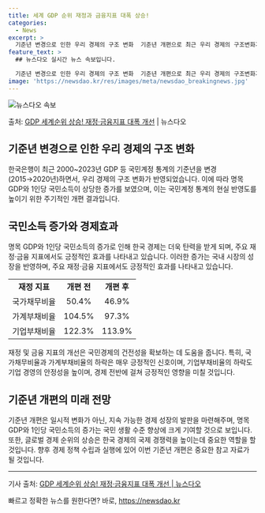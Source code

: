 ```yaml
---
title: 세계 GDP 순위 재정과 금융지표 대폭 상승!
categories:
  - News
excerpt: >
  기준년 변경으로 인한 우리 경제의 구조 변화  기준년 개편으로 최근 우리 경제의 구조변화가 반영되면서, 명목…
feature_text: >
  ## 뉴스다오 실시간 뉴스 속보입니다.

  기준년 변경으로 인한 우리 경제의 구조 변화  기준년 개편으로 최근 우리 경제의 구조변화가 반영되면서, 명목…
image: 'https://newsdao.kr/res/images/meta/newsdao_breakingnews.jpg'
---
```


![뉴스다오 속보](https://newsdao.kr/res/images/meta/newsdao_breakingnews.jpg)

<p>출처: <a href="https://newsdao.kr/4104" rel="dofollow">GDP 세계순위 상승! 재정·금융지표 대폭 개선</a> | 뉴스다오</p>

<h2 data-ke-size="size26">기준년 변경으로 인한 우리 경제의 구조 변화</h2>
<p data-ke-size="size16">한국은행이 최근 2000~2023년 GDP 등 국민계정 통계의 기준년을 변경(2015→2020년)하면서, 우리 경제의 구조 변화가 반영되었습니다. 이에 따라 명목 GDP와 1인당 국민소득이 상당한 증가를 보였으며, 이는 국민계정 통계의 현실 반영도를 높이기 위한 주기적인 개편 결과입니다.</p>

<h2 data-ke-size="size26">국민소득 증가와 경제효과</h2>
<p data-ke-size="size16">명목 GDP와 1인당 국민소득의 증가로 인해 한국 경제는 더욱 탄력을 받게 되며, 주요 재정·금융 지표에서도 긍정적인 효과를 나타내고 있습니다. 이러한 증가는 국내 시장의 성장을 반영하며, 주요 재정·금융 지표에서도 긍정적인 효과를 나타내고 있습니다.</p>

<table>
  <tr>
    <td style="text-align: center; height: 17px;"><b>재정 지표</b></td>
    <td style="text-align: center; height: 17px;"><b>개편 전</b></td>
    <td style="text-align: center; height: 17px;"><b>개편 후</b></td>
  </tr>
  <tr>
    <td style="text-align: center; height: 17px;">국가채무비율</td>
    <td style="text-align: center; height: 17px;">50.4%</td>
    <td style="text-align: center; height: 17px;">46.9%</td>
  </tr>
  <tr>
    <td style="text-align: center; height: 17px;">가계부채비율</td>
    <td style="text-align: center; height: 17px;">104.5%</td>
    <td style="text-align: center; height: 17px;">97.3%</td>
  </tr>
  <tr>
    <td style="text-align: center; height: 17px;">기업부채비율</td>
    <td style="text-align: center; height: 17px;">122.3%</td>
    <td style="text-align: center; height: 17px;">113.9%</td>
  </tr>
</table>

<p data-ke-size="size16">재정 및 금융 지표의 개선은 국민경제의 건전성을 확보하는 데 도움을 줍니다. 특히, 국가채무비율과 가계부채비율의 하락은 매우 긍정적인 신호이며, 기업부채비율의 하락도 기업 경영의 안정성을 높이며, 경제 전반에 걸쳐 긍정적인 영향을 미칠 것입니다.</p>

<h2 data-ke-size="size26">기준년 개편의 미래 전망</h2>
<p data-ke-size="size16">기준년 개편은 일시적 변화가 아닌, 지속 가능한 경제 성장의 발판을 마련해주며, 명목 GDP와 1인당 국민소득의 증가는 국민 생활 수준 향상에 크게 기여할 것으로 보입니다. 또한, 글로벌 경제 순위의 상승은 한국 경제의 국제 경쟁력을 높이는데 중요한 역할을 할 것입니다. 향후 경제 정책 수립과 실행에 있어 이번 기준년 개편은 중요한 참고 자료가 될 것입니다.</p>

<hr>

<p data-ke-size="size16">기사 출처: <a href="https://newsdao.kr/4104">GDP 세계순위 상승! 재정·금융지표 대폭 개선 | 뉴스다오</a></p> 

빠르고 정확한 뉴스를 원한다면? 바로, <a href="https://newsdao.kr" rel="dofollow">https://newsdao.kr</a>


